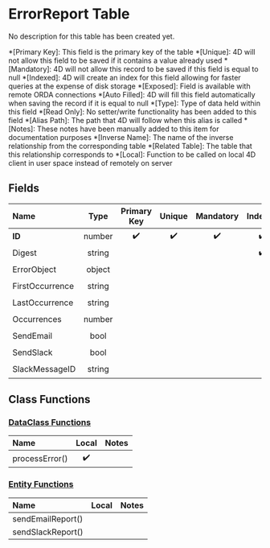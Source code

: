﻿# ErrorReport Table
No description for this table has been created yet.

*[Primary Key]: This field is the primary key of the table
*[Unique]: 4D will not allow this field to be saved if it contains a value already used
*[Mandatory]: 4D will not allow this record to be saved if this field is equal to null
*[Indexed]: 4D will create an index for this field allowing for faster queries at the expense of disk storage
*[Exposed]: Field is available with remote ORDA connections
*[Auto Filled]: 4D will fill this field automatically when saving the record if it is equal to null
*[Type]: Type of data held within this field
*[Read Only]: No setter/write functionality has been added to this field
*[Alias Path]: The path that 4D will follow when this alias is called
*[Notes]: These notes have been manually added to this item for documentation purposes
*[Inverse Name]: The name of the inverse relationship from the corresponding table
*[Related Table]: The table that this relationship corresponds to
*[Local]: Function to be called on local 4D client in user space instead of remotely on server
## Fields

|Name|Type|Primary Key|Unique|Mandatory|Indexed|Exposed|Auto Filled|Notes|
|:---|:---:|:---:|:---:|:---:|:---:|:---:|:---:|:---:|
|**ID**|number|✔️|✔️|✔️|✔️|✔️|✔️||
|Digest|string||||✔️|✔️|||
|ErrorObject|object|||||✔️|||
|FirstOccurrence|string|||||✔️|||
|LastOccurrence|string|||||✔️|||
|Occurrences|number|||||✔️|||
|SendEmail|bool|||||✔️|||
|SendSlack|bool|||||✔️|||
|SlackMessageID|string|||||✔️|||

## Class Functions

### [DataClass Functions](https://github.com/synthotec/SynthoTec-4D/blob/main/Project/Sources/Classes/ErrorReport.4dm)

|Name|Local|Notes|
|:---|:---:|:---:|
|processError()|✔️||

### [Entity Functions](https://github.com/synthotec/SynthoTec-4D/blob/main/Project/Sources/Classes/ErrorReportEntity.4dm)

|Name|Local|Notes|
|:---|:---:|:---:|
|sendEmailReport()|||
|sendSlackReport()|||